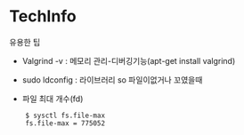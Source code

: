 # TechInfo
유용한 팁


<p>
  <ul>
    <li>Valgrind -v <processName> : 메모리 관리-디버깅기능(apt-get install valgrind)</li>
  </ul>  
  <ul>
    <li>sudo ldconfig : 라이브러리 so 파일이없거나 꼬였을때 </li>
  </ul>  
</p>
   <ul>
    <li>파일 최대 개수(fd)</li>
  </ul>  
  
```
    $ sysctl fs.file-max
    fs.file-max = 775052
```
